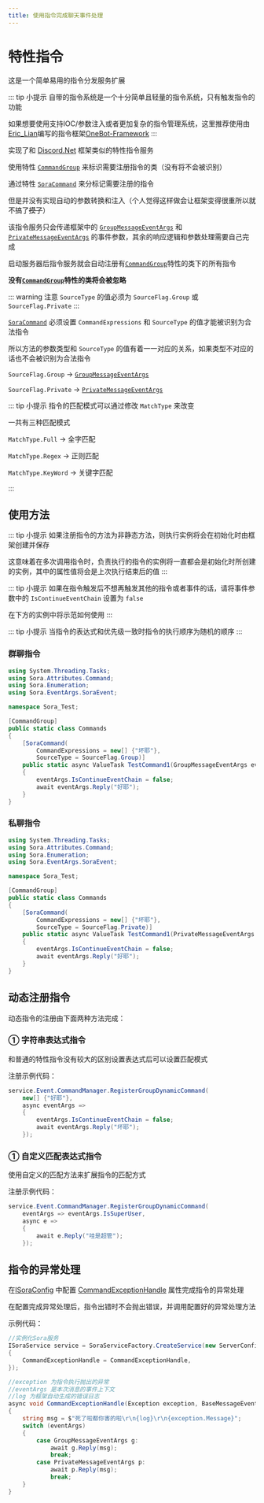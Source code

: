 ```yaml
---
title: 使用指令完成聊天事件处理
---
```


# 特性指令

这是一个简单易用的指令分发服务扩展

::: tip 小提示
自带的指令系统是一个十分简单且轻量的指令系统，只有触发指令的功能

如果想要使用支持IOC/参数注入或者更加复杂的指令管理系统，这里推荐使用由[Eric_Lian](https://github.com/ExerciseBook)编写的指令框架[OneBot-Framework](https://github.com/ParaParty/OneBot-Framework)
:::

实现了和 [Discord.Net](https://github.com/discord-net/Discord.Net) 框架类似的特性指令服务

使用特性 [`CommandGroup`](../../API/Sora.Command.Attributes/CommandGroup.md) 来标识需要注册指令的类（没有将不会被识别）

通过特性 [`SoraCommand`](../../API/Sora.Command.Attributes/SoraCommand.md) 来分标记需要注册的指令

但是并没有实现自动的参数转换和注入（个人觉得这样做会让框架变得很重所以就不搞了~~摸了~~）

该指令服务只会传递框架中的 [`GroupMessageEventArgs`](../../API/Sora.EventArgs.SoraEvent/GroupMessageEventArgs.md) 和 [`PrivateMessageEventArgs`](../../API/Sora.EventArgs.SoraEvent/PrivateMessageEventArgs.md) 的事件参数，其余的响应逻辑和参数处理需要自己完成

启动服务器后指令服务就会自动注册有[`CommandGroup`](../../API/Sora.Command.Attributes/CommandGroup.md)特性的类下的所有指令

**没有[`CommandGroup`](../../API/Sora.Command.Attributes/CommandGroup.md)特性的类将会被忽略**

::: warning 注意
`SourceType` 的值必须为 `SourceFlag.Group` 或 `SourceFlag.Private`
:::

[`SoraCommand`](../../API/Sora.Command.Attributes/SoraCommand.md) 必须设置 `CommandExpressions` 和 `SourceType` 的值才能被识别为合法指令

所以方法的参数类型和 `SourceType` 的值有着一一对应的关系，如果类型不对应的话也不会被识别为合法指令

`SourceFlag.Group` -> [`GroupMessageEventArgs`](../../API/Sora.EventArgs.SoraEvent/GroupMessageEventArgs.md)

`SourceFlag.Private` -> [`PrivateMessageEventArgs`](../../API/Sora.EventArgs.SoraEvent/PrivateMessageEventArgs.md)

::: tip 小提示
指令的匹配模式可以通过修改 `MatchType` 来改变

一共有三种匹配模式

`MatchType.Full` -> 全字匹配

`MatchType.Regex` -> 正则匹配

`MatchType.KeyWord` -> 关键字匹配

:::

## 使用方法

::: tip 小提示
如果注册指令的方法为非静态方法，则执行实例将会在初始化时由框架创建并保存

这意味着在多次调用指令时，负责执行的指令的实例将一直都会是初始化时所创建的实例，其中的属性值将会是上次执行结束后的值
:::

::: tip 小提示
如果在指令触发后不想再触发其他的指令或者事件的话，请将事件参数中的 `IsContinueEventChain` 设置为 `false`

在下方的实例中将示范如何使用
:::

::: tip 小提示
当指令的表达式和优先级一致时指令的执行顺序为随机的顺序
:::

### 群聊指令

```csharp
using System.Threading.Tasks;
using Sora.Attributes.Command;
using Sora.Enumeration;
using Sora.EventArgs.SoraEvent;

namespace Sora_Test;

[CommandGroup]
public static class Commands
{
    [SoraCommand(
        CommandExpressions = new[] {"坏耶"},
        SourceType = SourceFlag.Group)]
    public static async ValueTask TestCommand1(GroupMessageEventArgs eventArgs)
    {
        eventArgs.IsContinueEventChain = false;
        await eventArgs.Reply("好耶");
    }
}
```

### 私聊指令

```csharp
using System.Threading.Tasks;
using Sora.Attributes.Command;
using Sora.Enumeration;
using Sora.EventArgs.SoraEvent;

namespace Sora_Test;

[CommandGroup]
public static class Commands
{
    [SoraCommand(
        CommandExpressions = new[] {"坏耶"},
        SourceType = SourceFlag.Private)]
    public static async ValueTask TestCommand1(PrivateMessageEventArgs eventArgs)
    {
        eventArgs.IsContinueEventChain = false;
        await eventArgs.Reply("好耶");
    }
}
```

## 动态注册指令

动态指令的注册由下面两种方法完成：

### ① 字符串表达式指令

和普通的特性指令没有较大的区别设置表达式后可以设置匹配模式

注册示例代码：

```csharp
service.Event.CommandManager.RegisterGroupDynamicCommand(
    new[] {"好耶"},
    async eventArgs =>
    {
        eventArgs.IsContinueEventChain = false;
        await eventArgs.Reply("坏耶");
    });
```

### ① 自定义匹配表达式指令

使用自定义的匹配方法来扩展指令的匹配方式

注册示例代码：

```csharp
service.Event.CommandManager.RegisterGroupDynamicCommand(
    eventArgs => eventArgs.IsSuperUser,
    async e =>
    {
        await e.Reply("哇是超管");
    });
```

## 指令的异常处理

在[ISoraConfig](../API/Sora.Interfaces/ISoraConfig.md) 中配置 [CommandExceptionHandle](../API/Sora.Interfaces/ISoraConfig/CommandExceptionHandle.md) 属性完成指令的异常处理

在配置完成异常处理后，指令出错时不会抛出错误，并调用配置好的异常处理方法

示例代码：

```csharp
//实例化Sora服务
ISoraService service = SoraServiceFactory.CreateService(new ServerConfig
{
    CommandExceptionHandle = CommandExceptionHandle,
});

//exception 为指令执行抛出的异常
//eventArgs 是本次消息的事件上下文
//log 为框架自动生成的错误日志
async void CommandExceptionHandle(Exception exception, BaseMessageEventArgs eventArgs, string log)
{
    string msg = $"死了啦都你害的啦\r\n{log}\r\n{exception.Message}";
    switch (eventArgs)
    {
        case GroupMessageEventArgs g:
            await g.Reply(msg);
            break;
        case PrivateMessageEventArgs p:
            await p.Reply(msg);
            break;
    }
}
```